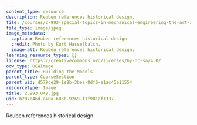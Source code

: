 ```yaml
---
content_type: resource
description: Reuben references historical design.
file: /courses/2-993-special-topics-in-mechanical-engineering-the-art-and-science-of-boat-design-january-iap-2007/b2d7e46da40a683b9269f1f981af1337_2993049.jpg
file_type: image/jpeg
image_metadata:
  caption: Reuben references historical design.
  credit: Photo by Kurt Hasselbalch.
  image-alt: Reuben references historical design.
learning_resource_types: []
license: https://creativecommons.org/licenses/by-nc-sa/4.0/
ocw_type: OCWImage
parent_title: Building the Models
parent_type: CourseSection
parent_uid: d579ce29-1e9b-3bea-8df6-e1ac45a11554
resourcetype: Image
title: 2.993 049.jpg
uid: b2d7e46d-a40a-683b-9269-f1f981af1337
---
```

Reuben references historical design.